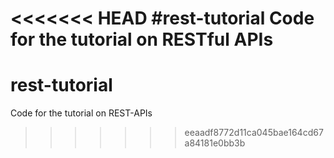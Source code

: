 <<<<<<< HEAD
#rest-tutorial
Code for the tutorial on RESTful APIs
=======
# rest-tutorial
Code for the tutorial on REST-APIs
>>>>>>> eeaadf8772d11ca045bae164cd67a84181e0bb3b
